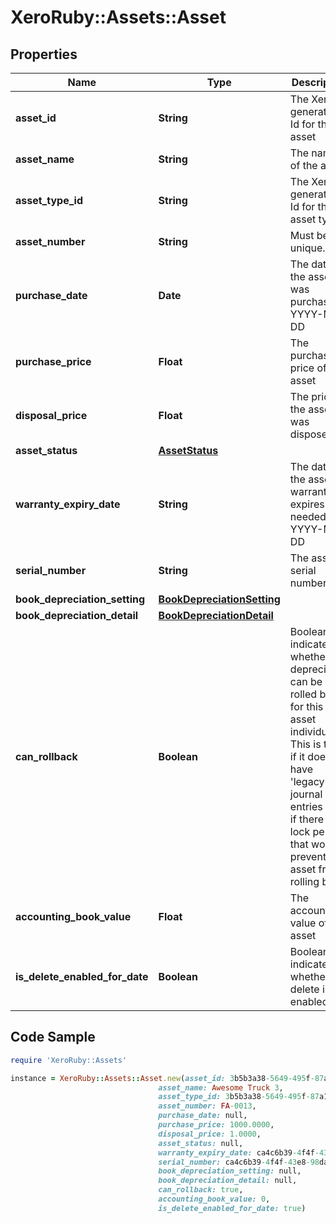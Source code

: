 # XeroRuby::Assets::Asset

## Properties

Name | Type | Description | Notes
------------ | ------------- | ------------- | -------------
**asset_id** | **String** | The Xero-generated Id for the asset | [optional] 
**asset_name** | **String** | The name of the asset | 
**asset_type_id** | **String** | The Xero-generated Id for the asset type | [optional] 
**asset_number** | **String** | Must be unique. | [optional] 
**purchase_date** | **Date** | The date the asset was purchased YYYY-MM-DD | [optional] 
**purchase_price** | **Float** | The purchase price of the asset | [optional] 
**disposal_price** | **Float** | The price the asset was disposed at | [optional] 
**asset_status** | [**AssetStatus**](AssetStatus.md) |  | [optional] 
**warranty_expiry_date** | **String** | The date the asset’s warranty expires (if needed) YYYY-MM-DD | [optional] 
**serial_number** | **String** | The asset&#39;s serial number | [optional] 
**book_depreciation_setting** | [**BookDepreciationSetting**](BookDepreciationSetting.md) |  | [optional] 
**book_depreciation_detail** | [**BookDepreciationDetail**](BookDepreciationDetail.md) |  | [optional] 
**can_rollback** | **Boolean** | Boolean to indicate whether depreciation can be rolled back for this asset individually. This is true if it doesn&#39;t have &#39;legacy&#39; journal entries and if there is no lock period that would prevent this asset from rolling back. | [optional] 
**accounting_book_value** | **Float** | The accounting value of the asset | [optional] 
**is_delete_enabled_for_date** | **Boolean** | Boolean to indicate whether delete is enabled | [optional] 

## Code Sample

```ruby
require 'XeroRuby::Assets'

instance = XeroRuby::Assets::Asset.new(asset_id: 3b5b3a38-5649-495f-87a1-14a4e5918634,
                                 asset_name: Awesome Truck 3,
                                 asset_type_id: 3b5b3a38-5649-495f-87a1-14a4e5918634,
                                 asset_number: FA-0013,
                                 purchase_date: null,
                                 purchase_price: 1000.0000,
                                 disposal_price: 1.0000,
                                 asset_status: null,
                                 warranty_expiry_date: ca4c6b39-4f4f-43e8-98da-5e1f350a6694,
                                 serial_number: ca4c6b39-4f4f-43e8-98da-5e1f350a6694,
                                 book_depreciation_setting: null,
                                 book_depreciation_detail: null,
                                 can_rollback: true,
                                 accounting_book_value: 0,
                                 is_delete_enabled_for_date: true)
```


